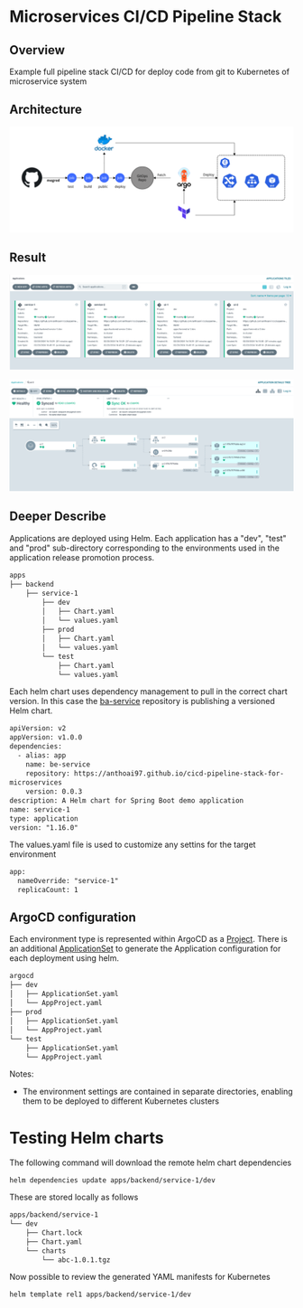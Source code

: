 # Microservices CI/CD Pipeline Stack

## Overview
Example full pipeline stack CI/CD for deploy code from git to Kubernetes of microservice system

## Architecture

![Architecture](./images/diagram.png)

## Result

![Final-1](./images/final-1.png)

![Final-2](./images/final-2.png)

## Deeper Describe

Applications are deployed using Helm. Each application has a "dev", "test" and "prod" sub-directory corresponding to the environments used in the application release promotion process.

```
apps
├── backend
    ├── service-1
        ├── dev
        │   ├── Chart.yaml
        │   └── values.yaml
        ├── prod
        │   ├── Chart.yaml
        │   └── values.yaml
        └── test
            ├── Chart.yaml
            └── values.yaml
```

Each helm chart uses dependency management to pull in the correct chart version. In this case the [ba-service](https://github.com/anthoai97/cicd-pipeline-stack-for-microservices/tree/master/charts) repository is publishing a versioned Helm chart.

```
apiVersion: v2
appVersion: v1.0.0
dependencies:
  - alias: app
    name: be-service
    repository: https://anthoai97.github.io/cicd-pipeline-stack-for-microservices
    version: 0.0.3
description: A Helm chart for Spring Boot demo application
name: service-1
type: application
version: "1.16.0"
```

The values.yaml file is used to customize any settins for the target environment

```
app:
  nameOverride: "service-1"
  replicaCount: 1
```

## ArgoCD configuration

Each environment type is represented within ArgoCD as a [Project](https://argo-cd.readthedocs.io/en/stable/user-guide/projects/). There is an additional [ApplicationSet](https://argo-cd.readthedocs.io/en/stable/user-guide/application-set/) to generate the Application configuration for each deployment using helm.

```
argocd
├── dev
│   ├── ApplicationSet.yaml
│   └── AppProject.yaml
├── prod
│   ├── ApplicationSet.yaml
│   └── AppProject.yaml
└── test
    ├── ApplicationSet.yaml
    └── AppProject.yaml
```

Notes:

* The environment settings are contained in separate directories, enabling them to be deployed to different Kubernetes clusters

# Testing Helm charts

The following command will download the remote helm chart dependencies

```
helm dependencies update apps/backend/service-1/dev

```

These are stored locally as follows

```
apps/backend/service-1
└── dev
    ├── Chart.lock
    ├── Chart.yaml
    └── charts
        └── abc-1.0.1.tgz
```

Now possible to review the generated YAML manifests for Kubernetes

```
helm template rel1 apps/backend/service-1/dev
```
